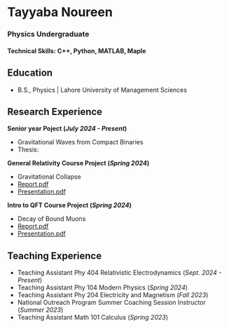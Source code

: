 # Tayyaba Noureen
### Physics Undergraduate

#### Technical Skills: C++, Python, MATLAB, Maple

## Education			        		
- B.S., Physics | Lahore University of Management Sciences

## Research Experience
**Senior year Poject (_July 2024 - Present_)**
- Gravitational Waves from Compact Binaries
- Thesis: 

**General Relativity Course Project (_Spring 2024_)**
- Gravitational Collapse
- [Report.pdf](assets/Tayyaba_Noureen_Gravitational_Collapse.pdf)
- [Presentation.pdf](assets/Gravitational_Collapse_Presentation.pdf)

**Intro to QFT Course Project (_Spring 2024_)**
- Decay of Bound Muons
- [Report.pdf](assets/Bound_Muon_Decay_25100223_and_25100114.pdf)
- [Presentation.pdf](assets/Bound_Muon_Decay_Presentation.pdf)
  

## Teaching Experience
- Teaching Assistant Phy 404 Relativistic Electrodynamics (_Sept. 2024 - Present_)
- Teaching Assistant Phy 104 Modern Physics (_Spring 2024_)
- Teaching Assistant Phy 204 Electricity and Magnetism (_Fall 2023_)
- National Outreach Program Summer Coaching Session Instructor (_Summer 2023_)
- Teaching Assistant Math 101 Calculus (_Spring 2023_)
  




